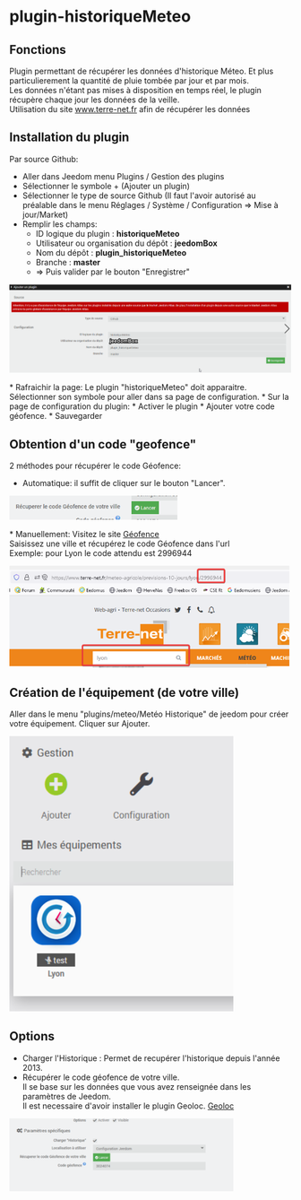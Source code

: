 # plugin-historiqueMeteo

## Fonctions

Plugin permettant de récupérer les données d'historique Méteo. Et plus particulierement la quantité de pluie tombée par jour et par mois.
<br/>Les données n'étant pas mises à disposition en temps réel, le plugin récupère chaque jour les données de la veille. 
<br/>Utilisation du site <a href="https://www.terre-net.fr" target="_blank"> www.terre-net.fr</a> afin de récupérer les données


## Installation du plugin
Par source Github:
* Aller dans Jeedom menu Plugins / Gestion des plugins
* Sélectionner le symbole + (Ajouter un plugin)
* Sélectionner le type de source Github (Il faut l'avoir autorisé au préalable dans le menu Réglages / Système / Configuration => Mise à jour/Market)
* Remplir les champs:
  * ID logique du plugin : **historiqueMeteo**
  * Utilisateur ou organisation du dépôt : **jeedomBox**
  * Nom du dépôt : **plugin_historiqueMeteo**
  * Branche : **master**
  * => Puis valider par le bouton "Enregistrer"
<p align="left">
  <img src="../images/ajout.png" width="600" title="Configuration">
</p>
* Rafraichir la page: Le plugin "historiqueMeteo" doit apparaitre. Sélectionner son symbole pour aller dans sa page de configuration.
* Sur la page de configuration du plugin:
  * Activer le plugin
  * Ajouter votre code géofence.
  * Sauvegarder
 

## Obtention d'un code "geofence"
2 méthodes pour récupérer le code Géofence:
  * Automatique: il suffit de cliquer sur le bouton "Lancer".
 <p align="left">
  <img src="../images/boutonGeofence.png" width="300" title="Configuration geofence">
</p>
  * Manuellement:
    Visitez le site <a href="https://www.terre-net.fr/meteo-agricole/previsions-10-jours/lyon/2996944" target="_blank">Géofence </a>
    <br/>Saisissez une ville et récupérez le code Géofence dans l'url
    <br/>Exemple: pour Lyon le code attendu est 2996944
 <p align="left">
  <img src="../images/codeGeofence.png" width="500" title="Configuration geofence">
</p>


## Création de l'équipement (de votre ville)
Aller dans le menu "plugins/meteo/Metéo Historique" de jeedom pour créer votre équipement.
Cliquer sur Ajouter.
<p align="left">
  <img src="../images/AjouterPlugin.png" width="400" title="Configuration">
</p>

## Options
* Charger l'Historique : Permet de recupérer l'historique depuis l'année 2013.
* Récupérer le code géofence de votre ville. <br/>Il se base sur les données que vous avez renseignée dans les paramètres de Jeedom.<br/> Il est necessaire d'avoir installer le plugin Geoloc. <a href="https://doc.jeedom.com/fr_FR/plugins/organization/geoloc/" target="_blank">Geoloc</a>
<p align="left">
  <img src="../images/options.png" width="400" title="Configuration">
</p>
